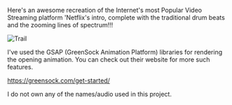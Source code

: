 
Here's an awesome recreation of the Internet's most Popular Video Streaming platform 'Netflix's intro, complete with the traditional drum beats and the zooming lines of spectrum!!!

![Trail](trial.gif)

I've used the GSAP (GreenSock Animation Platform) libraries for rendering the opening animation. You can check out their website for more such features.
                                          
https://greensock.com/get-started/

                                          
I do not own any of the names/audio used in this project. 
